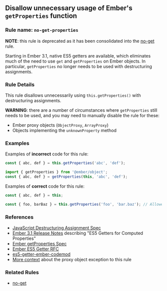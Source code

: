 ## Disallow unnecessary usage of Ember\'s `getProperties` function

### Rule name: `no-get-properties`

**NOTE**: this rule is deprecated as it has been consolidated into the [no-get](no-get.md) rule.

Starting in Ember 3.1, native ES5 getters are available, which eliminates much of the need to use `get` and `getProperties` on Ember objects. In particular, `getProperties` no longer needs to be used with destructuring assignments.

### Rule Details

This rule disallows unnecessarily using `this.getProperties()` with destructuring assignments.

**WARNING**: there are a number of circumstances where `getProperties` still needs to be used, and you may need to manually disable the rule for these:

* Ember proxy objects (`ObjectProxy`, `ArrayProxy`)
* Objects implementing the `unknownProperty` method

### Examples

Examples of **incorrect** code for this rule:

```js
const { abc, def } = this.getProperties('abc', 'def');
```

```js
import { getProperties } from '@ember/object';
const { abc, def } = getProperties(this, 'abc', 'def');
```

Examples of **correct** code for this rule:

```js
const { abc, def } = this;
```

```js
const { foo, barBaz } = this.getProperties('foo', 'bar.baz'); // Allowed because of nested path.
```

### References

* [JavaScript Destructuring Assignment Spec](https://developer.mozilla.org/en-US/docs/Web/JavaScript/Reference/Operators/Destructuring_assignment)
* [Ember 3.1 Release Notes](https://blog.emberjs.com/2018/04/13/ember-3-1-released.html) describing "ES5 Getters for Computed Properties"
* [Ember getProperties Spec](https://api.emberjs.com/ember/release/functions/@ember%2Fobject/getProperties)
* [Ember ES5 Getter RFC](https://github.com/emberjs/rfcs/blob/master/text/0281-es5-getters.md)
* [es5-getter-ember-codemod](https://github.com/rondale-sc/es5-getter-ember-codemod)
* [More context](https://github.com/emberjs/ember.js/issues/16148) about the proxy object exception to this rule

### Related Rules

* [no-get](no-get.md)
